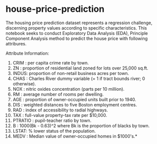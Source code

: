 # house-price-prediction
The housing price prediction dataset represents a regression challenge, discerning property values according to specific characteristics. This notebook seeks to conduct Exploratory Data Analysis (EDA), Principle Component Analysis method to predict the house price with following attribures. 

Attribute Information:

1) CRIM : per capita crime rate by town.
2) ZN : proportion of residential land zoned for lots over 25,000 sq.ft.
3) INDUS: proportion of non-retail business acres per town.
4) CHAS : Charles River dummy variable (= 1 if tract bounds river; 0 otherwise).
5) NOX : nitric oxides concentration (parts per 10 million).
6) RM : average number of rooms per dwelling.
7) AGE : proportion of owner-occupied units built prior to 1940.
8) DIS : weighted distances to five Boston employment centres.
9) RAD : index of accessibility to radial highways.
10) TAX : full-value property-tax rate per $10,000.
11) PTRATIO : pupil-teacher ratio by town.
12) B : 1000(Bk - 0.63)^2 where Bk is the proportion of blacks by town.
13) LSTAT: % lower status of the population.
14) MEDV : Median value of owner-occupied homes in $1000's.*
